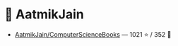 # 👤 AatmikJain

- [AatmikJain/ComputerScienceBooks](https://github.com/AatmikJain/ComputerScienceBooks) — 1021 ⭐️ / 352 🍴
